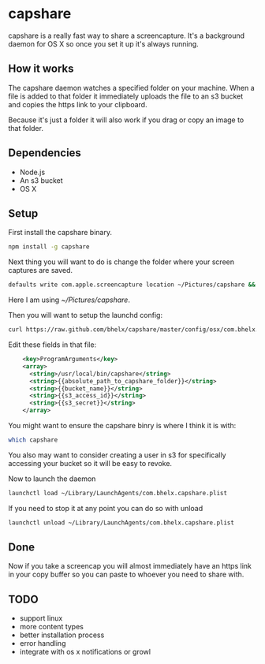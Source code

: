 # capshare

capshare is a really fast way to share a screencapture. It's a background daemon for OS X so once you set it up it's always running.

## How it works

The capshare daemon watches a specified folder on your machine. When a file is added to that folder it immediately uploads the file to an s3 bucket and copies the https link to your clipboard.

Because it's just a folder it will also work if you drag or copy an image to that folder.

## Dependencies

* Node.js
* An s3 bucket
* OS X

## Setup

First install the capshare binary.

```bash
npm install -g capshare
```

Next thing you will want to do is change the folder where your screen captures are saved.

```bash
defaults write com.apple.screencapture location ~/Pictures/capshare && killall SystemUIServer
```

Here I am using *~/Pictures/capshare*.

Then you will want to setup the launchd config:

```bash
curl https://raw.github.com/bhelx/capshare/master/config/osx/com.bhelx.capshare.plist.template > ~/Library/LaunchAgents/com.bhelx.capshare.plist
```

Edit these fields in that file:

```xml
    <key>ProgramArguments</key>
    <array>
      <string>/usr/local/bin/capshare</string>
      <string>{{absolute_path_to_capshare_folder}}</string>
      <string>{{bucket_name}}</string>
      <string>{{s3_access_id}}</string>
      <string>{{s3_secret}}</string>
    </array>
```

You might want to ensure the capshare binry is where I think it is with:

```bash
which capshare
```

You also may want to consider creating a user in s3 for specifically accessing your bucket so it will be easy to revoke.

Now to launch the daemon

```bash
launchctl load ~/Library/LaunchAgents/com.bhelx.capshare.plist
```

If you need to stop it at any point you can do so with unload

```bash
launchctl unload ~/Library/LaunchAgents/com.bhelx.capshare.plist
```

## Done

Now if you take a screencap you will almost immediately have an https link in your copy buffer so you can paste to whoever you need to share with.

## TODO

* support linux
* more content types
* better installation process
* error handling
* integrate with os x notifications or growl


